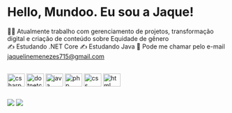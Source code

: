 # Hello, Mundoo. Eu sou a Jaque!

👩🏽 Atualmente trabalho com gerenciamento de projetos, transformação digital e criação de conteúdo sobre Equidade de gênero  
✍ Estudando .NET Core
✍ Estudando Java
📲 Pode me chamar pelo e-mail jaquelinemenezes715@gmail.com

<!---<div align="center">
  <a href="https://github.com/jaque-lovelace">
  <img height="180em" src=https://jaque-lovelace.vercel.app/>
  <img height="180em" src="https://jaque-lovelace-1c07fktgc-jaque-lovelace.vercel.app)"/>
</div>-->
    
<div><br>
  
  <img align="center" alt="csharp" height="30" width="40" src="https://cdn.jsdelivr.net/gh/devicons/devicon/icons/csharp/csharp-original.svg">
  <img align="center" alt="dotnetcore" height="30" width="40" src="https://cdn.jsdelivr.net/gh/devicons/devicon/icons/dotnetcore/dotnetcore-original.svg">
  <img align="center" alt="java" height="30" width="40" src="https://cdn.jsdelivr.net/gh/devicons/devicon/icons/java/java-original.svg">
  <img align="center" alt="php" height="30" width="40" src="https://cdn.jsdelivr.net/gh/devicons/devicon/icons/php/php-plain.svg">
  <img align="center" alt="css" height="30" width="40" src="https://cdn.jsdelivr.net/gh/devicons/devicon/icons/css3/css3-original-wordmark.svg">
  <img align="center" alt="html" height="30" width="40" src="https://cdn.jsdelivr.net/gh/devicons/devicon/icons/html5/html5-original-wordmark.svg">
    
 
</div>
  
  ##
 
<div> 
  
 <a href="https://instagram.com/delas.tech?utm_medium=copy_link" target="_blank"><img src="https://img.shields.io/badge/-Instagram-%23E4405F?style=for-the-badge&logo=instagram&logoColor=white" target="_blank"></a>
 <a href="https://www.linkedin.com/in/jaqueline-menezes/" target="_blank"><img src="https://img.shields.io/badge/-LinkedIn-%230077B5?style=for-the-badge&logo=linkedin&logoColor=white" target="_blank"></a> 
 
  
</div>

